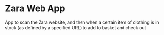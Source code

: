 # Zara Web App

App to scan the Zara website, and then when a certain item of clothing is in stock (as defined by a specified URL) to add to basket and check out

